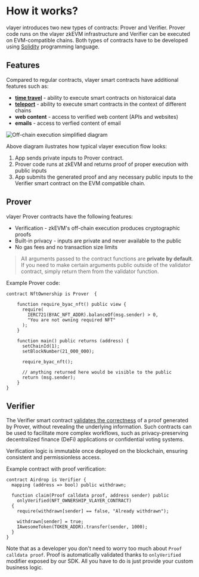 # How it works?
vlayer introduces two new types of contracts: Prover and Verifier. Prover code runs on the vlayer zkEVM infrastructure and Verifier can be executed on EVM-compatible chains. Both types of contracts have to be developed using [Solidity](https://soliditylang.org) programming language.

## Features

Compared to regular contracts, vlayer smart contracts have additional features such as:
* **[time travel](/features/time-travel.html)** - ability to execute smart contracts on historaical data
* **[teleport](/features/teleport.html)** - ability to execute smart contracts in the context of different chains
* **web content** - access to verified web content (APIs and websites)
* **emails** - access to verfied content of email

![Off-chain execution simplified diagram](/images/offchain-execution.png)

Above diagram ilustrates how typical vlayer execution flow looks:
1. App sends private inputs to Prover contract. 
1. Prover code runs at zkEVM and returns proof of proper execution with public inputs
1. App submits the generated proof and any necessary public inputs to the Verifier smart contract on the EVM compatible chain.

## Prover

vlayer Prover contracts have the following features:
* Verification - zkEVM's off-chain execution produces cryptographic proofs
* Built-in privacy - inputs are private and never available to the public
* No gas fees and no transaction size limits

> All arguments passed to the contract functions are **private by default**. 
If you need to make certain arguments public outside of the validator contract, simply return them from the validator function.

Example Prover code: 

```solidity
contract NftOwnership is Prover  {

    function require_byac_nft() public view {
      require(
        IERC721(BYAC_NFT_ADDR).balanceOf(msg.sender) > 0, 
        "You are not owning required NFT"
      );
    } 

    function main() public returns (address) {  
      setChainId(1); 
      setBlockNumber(21_000_000); 

      require_byac_nft();

      // anything returned here would be visible to the public
      return (msg.sender); 
    }
}
```

## Verifier 

The Verifier smart contract [validates the correctness](/appendix/architecture/solidity.html) of a proof generated by Prover, without revealing the underlying information. Such contracts can be used to facilitate more complex workflows, such as privacy-preserving decentralized finance (DeFi) applications or confidential voting systems.

Verification logic is immutable once deployed on the blockchain, ensuring consistent and permissionless access.

Example contract with proof verification: 

```solidity
contract Airdrop is Verifier {
  mapping (address => bool) public withdrawn;

  function claim(Proof calldata proof, address sender) public 
    onlyVerified(NFT_OWNERSHIP_VLAYER_CONTRACT) 
  {
    require(withdrawn[sender] == false, "Already withdrawn");

    withdrawn[sender] = true;
    IAwesomeToken(TOKEN_ADDR).transfer(sender, 1000);
  }
}
```

Note that as a developer you don't need to worry too much about `Proof calldata proof`. Proof is automatically validated thanks to `onlyVerified` modifier exposed by our SDK.
All you have to do is just provide your custom business logic.

